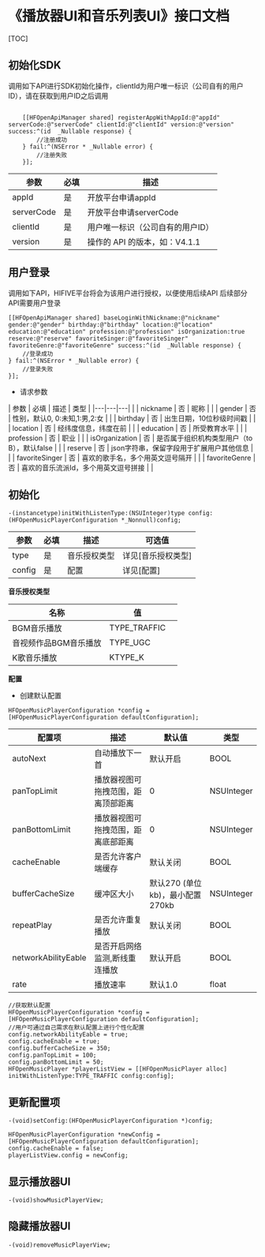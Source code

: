 # 《播放器UI和音乐列表UI》接口文档
[TOC]
## 初始化SDK

调用如下API进行SDK初始化操作，clientId为用户唯一标识（公司自有的用户ID），请在获取到用户ID之后调用

```objc 

    [[HFOpenApiManager shared] registerAppWithAppId:@"appId" serverCode:@"serverCode" clientId:@"clientId" version:@"version" success:^(id  _Nullable response) {
        //注册成功
    } fail:^(NSError * _Nullable error) {
        //注册失败
    }];

```
| 参数 | 必填 | 描述 |
|---|---|---|
| appId | 是 | 开放平台申请appId |
| serverCode | 是 | 开放平台申请serverCode |
| clientId | 是 | 用户唯一标识（公司自有的用户ID） |
| version | 是 | 操作的 API 的版本，如：V4.1.1 |


## 用户登录
调用如下API，HIFIVE平台将会为该用户进行授权，以便使用后续API
后续部分API需要用户登录

```objc 
[[HFOpenApiManager shared] baseLoginWithNickname:@"nickname" gender:@"gender" birthday:@"birthday" location:@"location" education:@"education" profession:@"profession" isOrganization:true reserve:@"reserve" favoriteSinger:@"favoriteSinger" favoriteGenre:@"favoriteGenre" success:^(id  _Nullable response) {
    //登录成功
} fail:^(NSError * _Nullable error) {
    //登录失败
}];

```
- 请求参数
  
| 参数 | 必填 | 描述 | 类型 |
|---|---|---|  |
| nickname | 否 | 昵称 |   |
| gender | 否 | 性别，默认0, 0:未知,1:男,2:女 |  |
| birthday | 否 | 出生日期，10位秒级时间戳 |  |
| location | 否 | 经纬度信息，纬度在前 |  |
| education | 否 | 所受教育水平 |  |
| profession | 否 | 职业 |  |
| isOrganization | 否 | 是否属于组织机构类型用户（to B），默认false |  |
| reserve | 否 | json字符串，保留字段用于扩展用户其他信息 |  |
| favoriteSinger | 否 | 喜欢的歌手名，多个用英文逗号隔开 |  |
| favoriteGenre | 否 | 喜欢的音乐流派Id，多个用英文逗号拼接 |  |


## 初始化
```objc
-(instancetype)initWithListenType:(NSUInteger)type config:(HFOpenMusicPlayerConfiguration *_Nonnull)config;
```
| 参数 | 必填 | 描述 | 可选值 |
|---|---|---|---|
| type | 是 | 音乐授权类型 | 详见[音乐授权类型] |
| config | 是 | 配置 | 详见[配置] |

**音乐授权类型**

| 名称                  | 值      |      |
| --------------------- | ------- | ---- |
| BGM音乐播放           | TYPE_TRAFFIC |      |
| 音视频作品BGM音乐播放 | TYPE_UGC     |      |
| K歌音乐播放           | KTYPE_K      |      |

**配置**

- 创建默认配置
```objc
HFOpenMusicPlayerConfiguration *config = [HFOpenMusicPlayerConfiguration defaultConfiguration];
```
| 配置项 | 描述 | 默认值 | 类型 |
|---|---|---|---|
| autoNext | 自动播放下一首 | 默认开启 | BOOL |
| panTopLimit | 播放器视图可拖拽范围，距离顶部距离 | 0 | NSUInteger |
| panBottomLimit | 播放器视图可拖拽范围，距离底部距离 | 0 | NSUInteger |
| cacheEnable | 是否允许客户端缓存 | 默认关闭 | BOOL |
| bufferCacheSize | 缓冲区大小 | 默认270 (单位kb)，最小配置270kb | NSUInteger |
| repeatPlay | 是否允许重复播放 | 默认关闭 | BOOL |
| networkAbilityEable | 是否开启网络监测,断线重连播放 | 默认开启 | BOOL |
| rate | 播放速率 | 默认1.0 | float |


```objc
//获取默认配置
HFOpenMusicPlayerConfiguration *config = [HFOpenMusicPlayerConfiguration defaultConfiguration];
//用户可通过自己需求在默认配置上进行个性化配置
config.networkAbilityEable = true;
config.cacheEnable = true;
config.bufferCacheSize = 350;
config.panTopLimit = 100;
config.panBottomLimit = 50;
HFOpenMusicPlayer *playerListView = [[HFOpenMusicPlayer alloc] initWithListenType:TYPE_TRAFFIC config:config];
```
## 更新配置项
```objc
-(void)setConfig:(HFOpenMusicPlayerConfiguration *)config;
```


```objc
HFOpenMusicPlayerConfiguration *newConfig = [HFOpenMusicPlayerConfiguration defaultConfiguration];
config.cacheEnable = false;
playerListView.config = newConfig;
```
## 显示播放器UI

```objc
-(void)showMusicPlayerView;
```

## 隐藏播放器UI

```objc
-(void)removeMusicPlayerView;
```
